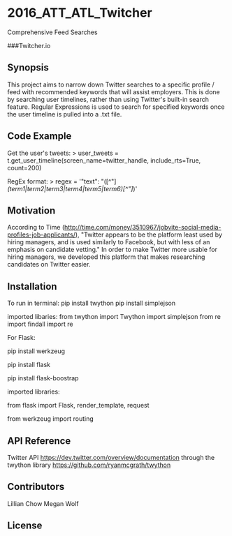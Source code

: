 # 2016_ATT_ATL_Twitcher
Comprehensive Feed Searches 

###Twitcher.io

## Synopsis

This project aims to narrow down Twitter searches to a specific profile / feed with recommended keywords that will assist employers. This is done by searching user timelines, rather than using Twitter's built-in search feature. Regular Expressions is used to search for specified keywords once the user timeline is pulled into a .txt file. 

## Code Example
Get the user's tweets:
    > user_tweets = t.get_user_timeline(screen_name=twitter_handle, include_rts=True, count=200)

RegEx format:
     > regex = '"text": "([^"]*(term1|term2|term3|term4|term5|term6)[^"]*)'

## Motivation

According to Time (http://time.com/money/3510967/jobvite-social-media-profiles-job-applicants/),  "Twitter appears to be the platform least used by hiring managers, and is used similarly to Facebook, but with less of an emphasis on candidate vetting." In order to make Twitter more usable for hiring managers, we developed this platform that makes researching candidates on Twitter easier. 

## Installation

To run in terminal: 
     pip install twython 
     pip install simplejson

imported libaries:
from twython import Twython
import simplejson
from re import findall
import re

For Flask:
    <p>pip install werkzeug</p>
    <p>pip install flask</p>
    <p>pip install flask-boostrap</p>

imported libraries: 
    <p>from flask import Flask, render_template, request</p>
    <p>from werkzeug import routing</p>


## API Reference
Twitter API https://dev.twitter.com/overview/documentation through the twython library https://github.com/ryanmcgrath/twython

## Contributors
Lillian Chow
Megan Wolf

## License


